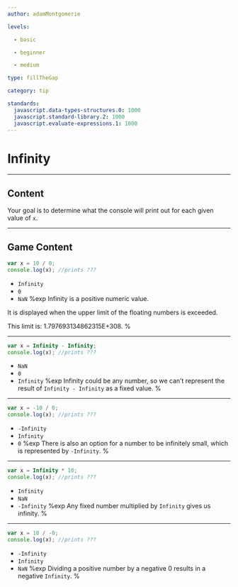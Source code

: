```yaml
---
author: adamMontgomerie

levels:

  - basic

  - beginner

  - medium

type: fillTheGap

category: tip

standards:
  javascript.data-types-structures.0: 1000
  javascript.standard-library.2: 1000
  javascript.evaluate-expressions.1: 1000
---
```


# Infinity

---

## Content

Your goal is to determine what the console
will print out for each given value of `x`.

---

## Game Content

```javascript
var x = 10 / 0;
console.log(x); //prints ???
```

- `Infinity`
- `0`
- `NaN`
  %exp
  Infinity is a positive numeric value.

It is displayed when the upper limit of the floating numbers is exceeded.

This limit is: 1.797693134862315E+308.
%

---

```javascript
var x = Infinity - Infinity;
console.log(x); //prints ???
```

- `NaN`
- `0`
- `Infinity`
  %exp
  Infinity could be any number, so we can’t represent the result of `Infinity - Infinity` as a fixed value.
  %

---

```javascript
var x = -10 / 0;
console.log(x); //prints ???
```

- `-Infinity`
- `Infinity`
- `0`
  %exp
  There is also an option for a number to be infinitely small, which is represented by `-Infinity`.
  %

---

```javascript
var x = Infinity * 10;
console.log(x); //prints ???
```

- `Infinity`
- `NaN`
- `-Infinity`
  %exp
  Any fixed number multiplied by `Infinity` gives us infinity.
  %

---

```javascript
var x = 10 / -0;
console.log(x); //prints ???
```

- `-Infinity`
- `Infinity`
- `NaN`
  %exp
  Dividing a positive number by a negative 0 results in a negative `Infinity`.
  %
